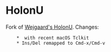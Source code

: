 # HolonU
Fork of [Wejgaard's HolonU](https://github.com/wejgaard/Holonforth-GUI).
Changes:

        *  with recent macOS Tclkit
        * Ins/Del remapped to Cmd-x/Cmd-v

